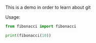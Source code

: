 This is a demo in order to learn about git

Usage:
```python
from fibonacci import fibonacci

print(fibonacci(10))
```
